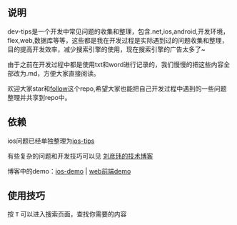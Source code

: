 ## 说明
dev-tips是一个开发中常见问题的收集和整理，包含.net,ios,android,开发环境，flex,web,数据库等等，这些都是我在开发过程是实际遇到过的问题收集和整理，目的提高开发效率，减少搜索引擎的使用，现在搜索引擎的广告太多了~

由于之前在开发过程中都是使用txt和word进行记录的，我们慢慢的把这些内容全部改为.md，方便大家直接阅读。

欢迎大家star和[follow](https://github.com/coolnameismy)这个repo,希望大家也能把自己开发过程中遇到的一些问题整理并共享到repo中。

## 依赖

ios问题已经单独整理为[ios-tips](https://github.com/coolnameismy/ios-tips) 

有些复杂的问题和开发技巧可以见 [刘彦玮的技术博客](http://liuyanwei.jumppo.com/)

博客中的demo：[ios-demo](https://github.com/coolnameismy/demo) | [web前端demo](https://github.com/coolnameismy/demo-web)


## 使用技巧

按 ````T```` 可以进入搜索页面，查找你需要的内容